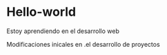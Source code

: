 # Hello-world
Estoy aprendiendo en el desarrollo web

Modificaciones inicales  en .el desarrollo de proyectos
